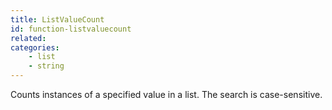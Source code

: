 ```yaml
---
title: ListValueCount
id: function-listvaluecount
related:
categories:
    - list
    - string
---
```


Counts instances of a specified value in a list. The search is
        case-sensitive.